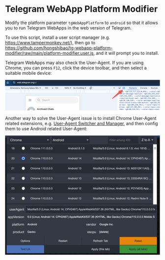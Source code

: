 # Telegram WebApp Platform Modifier

Modify the platform parameter `tgWebAppPlatform` to `android` so that it allows you to run Telegram WebApps in the web version of Telegram.

To use this script, install a user script manager (e.g. https://www.tampermonkey.net/), then go to https://github.com/hongshibao/tg-webapp-platform-modifier/raw/main/platform-modifier.user.js, and it will prompt you to install.

Telegram WebApps may also check the User-Agent. If you are using Chrome, you can press `F12`, click the device toolbar, and then select a suitable mobile device:

<img src="./chrome-devtools-devices.png" width="800">

Another way to solve the User-Agent issue is to install Chrome User-Agent related extensions, e.g. [User-Agent Switcher and Manager](https://chromewebstore.google.com/detail/user-agent-switcher-and-m/bhchdcejhohfmigjafbampogmaanbfkg), and then config them to use Android related User-Agent:

<img src="./chrome-user-agent-switcher.png" width="800">
